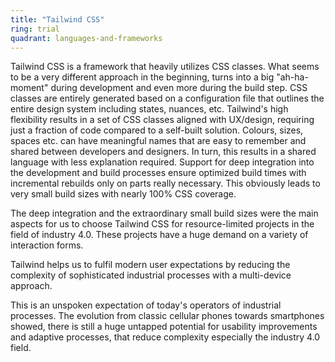```yaml
---
title: "Tailwind CSS"
ring: trial
quadrant: languages-and-frameworks
---
```


Tailwind CSS is a framework that heavily utilizes CSS classes.
What seems to be a very different approach in the beginning, turns into a big "ah-ha-moment" during development and even more during the build step.
CSS classes are entirely generated based on a configuration file that outlines the entire design system including states, nuances, etc.
Tailwind's high flexibility results in a set of CSS classes aligned with UX/design, requiring just a fraction of code compared to a self-built solution.
Colours, sizes, spaces etc. can have meaningful names that are easy to remember and shared between developers and designers.
In turn, this results in a shared language with less explanation required.
Support for deep integration into the development and build processes ensure optimized build times with incremental rebuilds only on parts really necessary.
This obviously leads to very small build sizes with nearly 100% CSS coverage.

The deep integration and the extraordinary small build sizes were the main aspects for us to choose Tailwind CSS for resource-limited projects in the field of industry 4.0.
These projects have a huge demand on a variety of interaction forms.

Tailwind helps us to fulfil modern user expectations by reducing the complexity of sophisticated industrial processes with a multi-device approach.

This is an unspoken expectation of today's operators of industrial processes.
The evolution from classic cellular phones towards smartphones showed, there is still a huge untapped potential for usability improvements and adaptive processes, that reduce complexity especially the industry 4.0 field.
